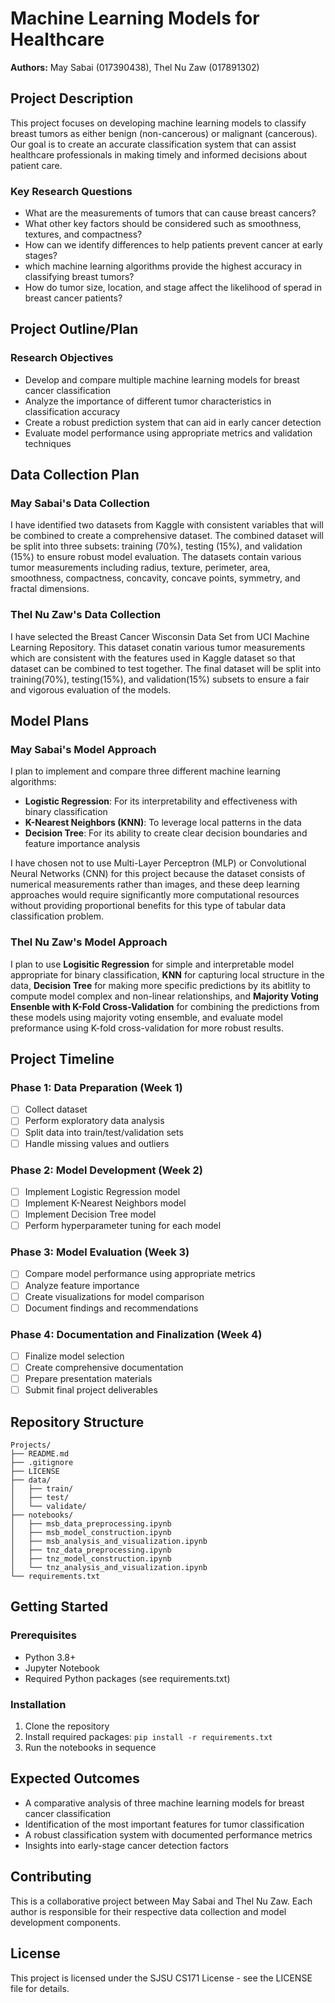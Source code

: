 # Machine Learning Models for Healthcare

**Authors:** May Sabai (017390438), Thel Nu Zaw (017891302)

## Project Description

This project focuses on developing machine learning models to classify breast tumors as either benign (non-cancerous) or malignant (cancerous). Our goal is to create an accurate classification system that can assist healthcare professionals in making timely and informed decisions about patient care.

### Key Research Questions
- What are the measurements of tumors that can cause breast cancers?
- What other key factors should be considered such as smoothness, textures, and compactness?
- How can we identify differences to help patients prevent cancer at early stages?
- which machine learning algorithms provide the highest accuracy in classifying breast tumors?
- How do tumor size, location, and stage affect the likelihood of sperad in breast cancer patients?

## Project Outline/Plan

### Research Objectives
- Develop and compare multiple machine learning models for breast cancer classification
- Analyze the importance of different tumor characteristics in classification accuracy
- Create a robust prediction system that can aid in early cancer detection
- Evaluate model performance using appropriate metrics and validation techniques

## Data Collection Plan

### May Sabai's Data Collection
I have identified two datasets from Kaggle with consistent variables that will be combined to create a comprehensive dataset. The combined dataset will be split into three subsets: training (70%), testing (15%), and validation (15%) to ensure robust model evaluation. The datasets contain various tumor measurements including radius, texture, perimeter, area, smoothness, compactness, concavity, concave points, symmetry, and fractal dimensions.

### Thel Nu Zaw's Data Collection
I have selected the Breast Cancer Wisconsin Data Set from UCI Machine Learning Repository. This dataset conatin various tumor measurements which are consistent with the features used in Kaggle dataset so that dataset can be combined to test together. The final dataset will be split into training(70%), testing(15%), and validation(15%) subsets to ensure a fair and vigorous evaluation of the models.

## Model Plans

### May Sabai's Model Approach
I plan to implement and compare three different machine learning algorithms:
- **Logistic Regression**: For its interpretability and effectiveness with binary classification
- **K-Nearest Neighbors (KNN)**: To leverage local patterns in the data
- **Decision Tree**: For its ability to create clear decision boundaries and feature importance analysis

I have chosen not to use Multi-Layer Perceptron (MLP) or Convolutional Neural Networks (CNN) for this project because the dataset consists of numerical measurements rather than images, and these deep learning approaches would require significantly more computational resources without providing proportional benefits for this type of tabular data classification problem.

### Thel Nu Zaw's Model Approach
I plan to use **Logisitic Regression** for simple and interpretable model appropriate for binary classification, **KNN** for capturing local structure in the data, **Decision Tree** for making more specific predictions by its abitlity to compute model complex and non-linear relationships, and **Majority Voting Ensenble with K-Fold Cross-Validation** for combining the predictions from these models using majority voting ensemble, and evaluate model preformance using K-fold cross-validation for more robust results.

## Project Timeline

### Phase 1: Data Preparation (Week 1)
- [ ] Collect dataset 
- [ ] Perform exploratory data analysis 
- [ ] Split data into train/test/validation sets
- [ ] Handle missing values and outliers

### Phase 2: Model Development (Week 2)
- [ ] Implement Logistic Regression model
- [ ] Implement K-Nearest Neighbors model
- [ ] Implement Decision Tree model
- [ ] Perform hyperparameter tuning for each model

### Phase 3: Model Evaluation (Week 3)
- [ ] Compare model performance using appropriate metrics
- [ ] Analyze feature importance
- [ ] Create visualizations for model comparison
- [ ] Document findings and recommendations

### Phase 4: Documentation and Finalization (Week 4)
- [ ] Finalize model selection
- [ ] Create comprehensive documentation
- [ ] Prepare presentation materials
- [ ] Submit final project deliverables

## Repository Structure

```
Projects/
├── README.md
├── .gitignore
├── LICENSE
├── data/
│   ├── train/
│   ├── test/
│   └── validate/
├── notebooks/
│   ├── msb_data_preprocessing.ipynb
│   ├── msb_model_construction.ipynb
│   ├── msb_analysis_and_visualization.ipynb
│   ├── tnz_data_preprocessing.ipynb
│   ├── tnz_model_construction.ipynb
│   └── tnz_analysis_and_visualization.ipynb
└── requirements.txt
```

## Getting Started

### Prerequisites
- Python 3.8+
- Jupyter Notebook
- Required Python packages (see requirements.txt)

### Installation
1. Clone the repository
2. Install required packages: `pip install -r requirements.txt`
3. Run the notebooks in sequence

## Expected Outcomes

- A comparative analysis of three machine learning models for breast cancer classification
- Identification of the most important features for tumor classification
- A robust classification system with documented performance metrics
- Insights into early-stage cancer detection factors

## Contributing

This is a collaborative project between May Sabai and Thel Nu Zaw. Each author is responsible for their respective data collection and model development components.

## License

This project is licensed under the SJSU CS171 License - see the LICENSE file for details.
